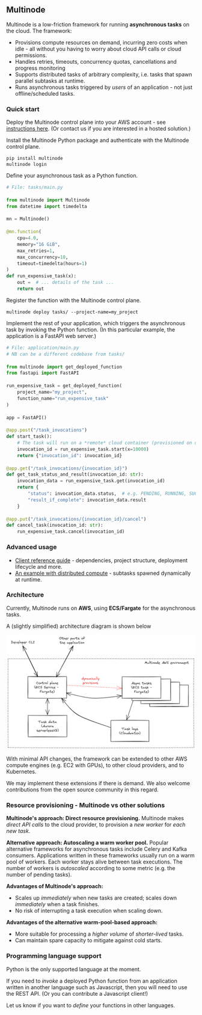 ## Multinode

Multinode is a low-friction framework for running **asynchronous tasks** on the cloud. The framework:

- Provisions compute resources on demand, incurring zero costs when idle - all without you having to worry about
cloud API calls or cloud permissions.
- Handles retries, timeouts, concurrency quotas, cancellations and progress monitoring
- Supports distributed tasks of arbitrary complexity, i.e. tasks that spawn parallel subtasks
at runtime.
- Runs asynchronous tasks triggered by _users_ of an application - not just
offline/scheduled tasks.


### Quick start

Deploy the Multinode control plane into your AWS account - see [instructions here](aws-infra/README.md).
(Or contact us if you are interested in a hosted solution.)

Install the Multinode Python package and authenticate with the Multinode control plane.
```commandline
pip install multinode
multinode login
```

Define your asynchronous task as a Python function.
```python
# File: tasks/main.py

from multinode import Multinode
from datetime import timedelta

mn = Multinode()

@mn.function(
    cpu=4.0,
    memory="16 GiB",
    max_retries=1,
    max_concurrency=10,
    timeout=timedelta(hours=1)
)
def run_expensive_task(x):
    out =  # ... details of the task ...
    return out
```

Register the function with the Multinode control plane.
```commandline
multinode deploy tasks/ --project-name=my_project
```

Implement the rest of your application, which triggers the asynchronous task by invoking the Python function.
(In this particular example, the application is a FastAPI web server.)
```python
# File: application/main.py
# NB can be a different codebase from tasks/

from multinode import get_deployed_function
from fastapi import FastAPI

run_expensive_task = get_deployed_function(
    project_name="my_project",
    function_name="run_expensive_task"
)

app = FastAPI()

@app.post("/task_invocations")
def start_task():
    # The task will run on a *remote* cloud container (provisioned on demand)
    invocation_id = run_expensive_task.start(x=10000)
    return {"invocation_id": invocation_id}

@app.get("/task_invocations/{invocation_id}")
def get_task_status_and_result(invocation_id: str):
    invocation_data = run_expensive_task.get(invocation_id)
    return {
        "status": invocation_data.status,  # e.g. PENDING, RUNNING, SUCCEEDED, FAILED
        "result_if_complete": invocation_data.result
    }

@app.put("/task_invocations/{invocation_id}/cancel")
def cancel_task(invocation_id: str):
    run_expensive_task.cancel(invocation_id)
```

### Advanced usage

- [Client reference guide](python-client/README.md) - dependencies, project structure, deployment lifecycle and more.
- [An example with distributed compute](example-project/README.md) - subtasks spawned dynamically at runtime.


### Architecture

Currently, Multinode runs on **AWS**, using **ECS/Fargate** for the asynchronous tasks.

A (slightly simplified) architecture diagram is shown below

![architecture](images/architecture.png)

With minimal API changes, the framework can be extended to
other AWS compute engines (e.g. EC2 with GPUs), to other cloud providers, and to Kubernetes.

We may implement these extensions if there is demand. 
We also welcome contributions from the open source community in this regard.


### Resource provisioning - Multinode vs other solutions

**Multinode's approach: Direct resource provisioning.**
Multinode makes _direct API calls_ to the cloud provider, to provision a _new worker_ for _each new task_.

**Alternative approach: Autoscaling a warm worker pool.**
Popular alternative frameworks for asynchronous tasks include Celery and Kafka consumers.
Applications written in these frameworks usually run on a warm pool of workers.
Each worker stays alive between task executions.
The number of workers is _autoscaled_ according to some metric (e.g. the number of pending tasks).

**Advantages of Multinode's approach:**
- Scales up _immediately_ when new tasks are created; scales down _immediately_ when a task finishes.
- No risk of interrupting a task execution when scaling down.

**Advantages of the alternative warm-pool-based approach:**
- More suitable for processing a _higher volume_ of _shorter-lived_ tasks. 
- Can maintain spare capacity to mitigate against cold starts.


### Programming language support

Python is the only supported language at the moment.

If you need to _invoke_ a deployed Python function from an application written in
another language such as Javascript, then you will need to use the REST API.
(Or you can contribute a Javascript client!)

Let us know if you want to _define_ your functions in other languages.
